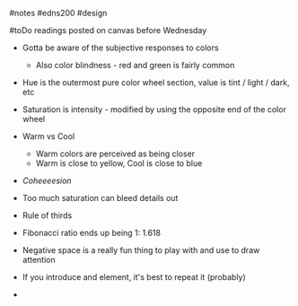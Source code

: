 #notes #edns200  #design 

#toDo readings posted on canvas before Wednesday

- Gotta be aware of the subjective responses to colors
	- Also color blindness - red and green is fairly common
- Hue is the outermost pure color wheel section, value is tint / light / dark, etc
- Saturation is intensity - modified by using the opposite end of the color wheel
- Warm vs Cool
	- Warm colors are perceived as being closer
	- Warm is close to yellow, Cool is close to blue
- *Coheeeesion*
- Too much saturation can bleed details out
- Rule of thirds
- Fibonacci ratio ends up being 1: 1.618

- Negative space is a really fun thing to play with and use to draw attention
- If you introduce and element, it's best to repeat it (probably)
- 

